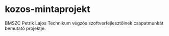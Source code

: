 # kozos-mintaprojekt

BMSZC Petrik Lajos Technikum végzős szoftverfejlesztőinek csapatmunkát bemutató projektje.
